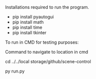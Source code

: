 Installations required to run the program.

- pip install pyautogui
- pip install math
- pip install time
- pip install tkinter

To run in CMD for testing purposes:

Command to navigate to location in cmd

cd ../../local storage/github/scene-control

py run.py

